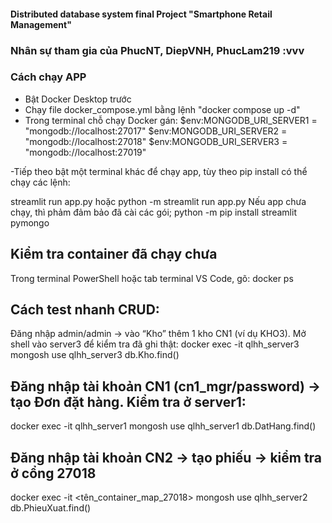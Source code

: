 #### Distributed database system final Project "Smartphone Retail Management"

### Nhân sự tham gia của PhucNT, DiepVNH, PhucLam219 :vvv

### Cách chạy APP

- Bật Docker Desktop trước
- Chạy file docker_compose.yml bằng lệnh "docker compose up -d"
- Trong terminal chỗ chạy Docker gán:
$env:MONGODB_URI_SERVER1 = "mongodb://localhost:27017"
$env:MONGODB_URI_SERVER2 = "mongodb://localhost:27018"
$env:MONGODB_URI_SERVER3 = "mongodb://localhost:27019"

-Tiếp theo bật một terminal khác để chạy app, tùy theo pip install có thể chạy các lệnh:

 streamlit run app.py
hoặc
 python -m streamlit run app.py
Nếu app chưa chạy, thì phảm đảm bảo đã cài các gói;
 python -m pip install streamlit pymongo

## Kiểm tra container đã chạy chưa
Trong terminal PowerShell hoặc tab terminal VS Code, gõ:
 docker ps

## Cách test nhanh CRUD:
Đăng nhập admin/admin → vào “Kho” thêm 1 kho CN1 (ví dụ KHO3).
Mở shell vào server3 để kiểm tra đã ghi thật:
docker exec -it qlhh_server3 mongosh
use qlhh_server3
db.Kho.find()


## Đăng nhập tài khoản CN1 (cn1_mgr/password) → tạo Đơn đặt hàng. Kiểm tra ở server1:
docker exec -it qlhh_server1 mongosh
use qlhh_server1
db.DatHang.find()


## Đăng nhập tài khoản CN2 → tạo phiếu → kiểm tra ở cổng 27018 
docker exec -it <tên_container_map_27018> mongosh
use qlhh_server2
db.PhieuXuat.find()